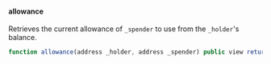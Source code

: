 #### allowance

Retrieves the current allowance of `_spender` to use from the `_holder`'s balance.

``` js
function allowance(address _holder, address _spender) public view returns (uint256 remaining)
```
